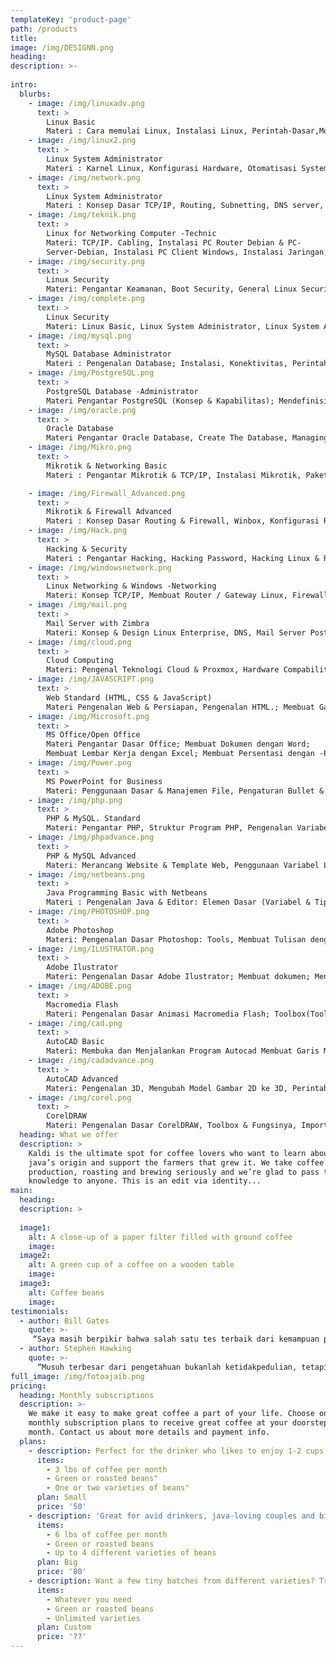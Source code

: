 ```yaml
---
templateKey: 'product-page'
path: /products
title: 
image: /img/DESIGNN.png
heading: 
description: >-
 
intro:
  blurbs:
    - image: /img/linuxadv.png
      text: >
        Linux Basic
        Materi : Cara memulai Linux, Instalasi Linux, Perintah-Dasar,Monitoring Jaringan, Pembuatan Direktori & Manajeman File, Teks Editor, Alur Direktori, Pemanfaatan Perintah bantuan, Teknik Berkomunikasi dengan Pengguna Lainnya, X-Window ( Bekerja di Lingkungan Dekstop & File Manager Linux.)
    - image: /img/linux2.png
      text: >
        Linux System Administrator 
        Materi : Karnel Linux, Konfigurasi Hardware, Otomatisasi System-(Penjadwalan), File System, Menangani Masalah - dengan Linux, System File dan Printer (NFS, Printer & Samba), Instalasi Server - Linux, Penggunaan Bantuan bagi Administrator, Managemen User & Group, Paket Managemen ( Instalasi, Uninstall, Upgrade )
    - image: /img/network.png
      text: >
        Linux System Administrator
        Materi : Konsep Dasar TCP/IP, Routing, Subnetting, DNS server, Mall Server, Web Server, NFS, FTP Server, Proxy & Firewalling, Teknik Koneksi ke Internet.
    - image: /img/teknik.png
      text: >
        Linux for Networking Computer -Technic
        Materi: TCP/IP. Cabling, Instalasi PC Router Debian & PC-
        Server-Debian, Instalasi PC Client Windows, Instalasi Jaringan, Konfigurasi-Wireless Access Point, Konfigurasi PC Router, Konfigurasi Firewall, Setup DNS Server, Setup HTTP Server, Setup Mail Server & Webmail Server, Setup FTP Server, Proxy Server & NTP, Trouble-Shooting Networking.
    - image: /img/security.png
      text: >
        Linux Security
        Materi: Pengantar Keamanan, Boot Security, General Linux Security, Cryptography, Root Jail, Server Security, VPN, Firewall, IDS.
    - image: /img/complete.png
      text: >
        Linux Security
        Materi: Linux Basic, Linux System Administrator, Linux System Administrator & Networking.
    - image: /img/mysql.png
      text: >
        MySQL Database Administrator        
        Materi : Pengenalan Database; Instalasi, Konektivitas, Perintah dasar-Database, Management Table, Perintah SQL.; Operator, View & Rule; Index, Transaksi, Fungsi.
    - image: /img/PostgreSQL.png
      text: >
        PostgreSQL Database -Administrator 
        Materi Pengantar PostgreSQL (Konsep & Kapabilitas); Mendefinisikan Tabel & Relasi (Create, Constraint & Serial); Menambah & Mengubah data (Insert, Update, Delete & Transction); Query (Select, Self Join, Cross join, Inner Join, Outer Join & Subquery); Pemrograman User Defined Function dengan PL/PostgreSQL; Administrasi Database PostgreSQL; Merancang Database.
    - image: /img/oracle.png
      text: >
        Oracle Database 
        Materi Pengantar Oracle Database, Create The Database, Managing Tablespaces & Datafiles; Create New Table; Bigfile Tablespace To Extend & To Decrease The Size of Tablespace, Making, Renaming & Dropping Tablespaces, Procedure for Tablespaces, Managing Redo Logfiles, Control Files & The Undo Tablespaces; SQL. Loader, Export & Import, Data Pump Utility, Flash Back Features: Log Miner, Backup & Recovery.
    - image: /img/Mikro.png
      text: >
        Mikrotik & Networking Basic
        Materi : Pengantar Mikrotik & TCP/IP, Instalasi Mikrotik, Paket Instalasi Mikrotik, Dasar - dasar Perintah Mikrotik, Konfigurasi Mikrotik, Studi Kasus.

    - image: /img/Firewall_Advanced.png
      text: >
        Mikrotik & Firewall Advanced
        Materi : Konsep Dasar Routing & Firewall, Winbox, Konfigurasi Router, Firewall, Studi Kasus.
    - image: /img/Hack.png
      text: >
        Hacking & Security
        Materi : Pengantar Hacking, Hacking Password, Hacking Linux & Remote Login, Exploits, Password Folder & Hacking Modem, Teknik SQL Injection, Hacking Windows & Defice Website, Teknik Security.
    - image: /img/windowsnetwork.png
      text: >
        Linux Networking & Windows -Networking
        Materi: Konsep TCP/IP, Membuat Router / Gateway Linux, Firewall Linux, DHCP, Proxy, DNS, FTP, Web Server Linux, PDC Windows Server & Backup Linux, Instalasi Client Windows, Teknik Backup.
    - image: /img/mail.png
      text: >
        Mail Server with Zimbra
        Materi: Konsep & Design Linux Enterprise, DNS, Mail Server Postfix, Imap, POP3, Instalasi, Konfigurasi, Trouble Shooting & Testing Zimbra.
    - image: /img/cloud.png
      text: >
        Cloud Computing
        Materi: Pengenal Teknologi Cloud & Proxmox, Hardware Compability, Implementasi VM with KVM, Implementasi VM with OpenVZ, Instalasi FreeNAS for NFS & ISCSI Storage, Konfigurasi NFS & ISCSI, Koneksi, Proxmox Cluster & High Availability Server with DRBD, Backup & Restore.
    - image: /img/JAVASCRIPT.png
      text: >
        Web Standard (HTML, CSS & JavaScript)
        Materi Pengenalan Web & Persiapan, Pengenalan HTML.; Membuat Gambar, Membuat Link; Heading; List; Memahami Tag Div; Form; Tabel; Studi Kasus 1-(Konversi Desaign ke HTML); Semantik; CSS; Box-Model; Typography; CSS-Image; Floating; Positioning; Pseudo-Class; Studi Kasus 2 (Pemberian Style/CSS); Studi Kasus 3-(Slicing); JavaScript.
    - image: /img/Microsoft.png
      text: >
        MS Office/Open Office 
        Materi Pengantar Dasar Office; Membuat Dokumen dengan Word;
        Membuat Lembar Kerja dengan Excel; Membuat Persentasi dengan -PowerPoint; Latihan & Contoh Kasus.
    - image: /img/Power.png
      text: >
        MS PowerPoint for Business
        Materi: Penggunaan Dasar & Manajemen File, Pengaturan Bullet & Numbering, Catatan & Komentar, Insert Image, Video, Audio, Table, Multimedia, Link, Persentasi & Internet, Pengaturan Persentasi, dll.
    - image: /img/php.png
      text: >
        PHP & MySQL. Standard
        Materi: Pengantar PHP, Struktur Program PHP, Pengenalan Variabel Tipe Data & Konstanta, Submit Form (HTTP POST/GET); Penggunaan Operator Aritmatika & Variabel Array, Struktur Kendali IF... ELSE SWITCH: Pernyataan Pengulangan FOR, WHILE & FOREACH, Pernyataan Require & Include, Penanganan Error, Data Lanjutan & Fungsi String, Pembuatan & Penggunaan Fungsi; Pengenalan Database MySQL, Pembuatan Database & Table, Pengenalan Perintah-Perintah SQL, Koneksi PHP-ke MySQL, Submit Form ke Database, Menampilkan Data dari Database, Input & Output File, Penggunaan SESSION, Upload-Aplikasi PHP ke Server.
    - image: /img/phpadvance.png
      text: >
        PHP & MySQL Advanced
        Materi: Merancang Website & Template Web, Penggunaan Variabel Lokal & Global, Pengenalan Fungsi & Parameternya By Referencs & By Value, Pengenalan Konsep-OOP, Membuat Class & Object, Penggunaan Static Member Class & Fitur Inheritance, Penanganan Error, Penggunaan Library DBPEAR; Database Transaction, Penggunaan Library HTML. Quickform, Paging Data, Rancangan Database & Pembuatan ERD; Studi Kasus, Penggunaan MySQL Store Procedure & Trigger, Pengenalan Teknologi AJAX.
    - image: /img/netbeans.png
      text: >
        Java Programming Basic with Netbeans
        Materi : Pengenalan Java & Editor: Elemen Dasar (Variabel & Tipe Data), Коnsер OOP, Operator, Fungsi, Kondisi IF, Kondisi Switch-Case: Perulangan Array, Latihan, Studi Kasus.
    - image: /img/PHOTOSHOP.png
      text: >
        Adobe Photoshop
        Materi: Pengenalan Dasar Photoshop: Tools, Membuat Tulisan dengan-Menggunakan Efek-efek Tertentu; Memasukkan Gambar/Objek: Copy,-Cut Paste; Mengedit Gambar yang sudah ada; Seleksi: Pewarnaan; Transformasi; Cropping; Duplikasi; Efek Fotografi; Efek Ketajaman &-Smudge; Slice Tool; Menghapus; Penggunaan Efek; Save; Latihan.
    - image: /img/ILUSTRATOR.png
      text: >
        Adobe Ilustrator
        Materi: Pengenalan Dasar Adobe Ilustrator; Membuat dokumen; Menggambar-& Menyeleksi Objek; Bekerja dengan Pen Tool & Objek; Mengenal Layer -Illustrator; Bekerja dengan Warna & Teks; Mentransformasi & Memodifikasi -Objek; Membuat Gradient & Pattern; Menggunakan Efek - efek Ilustrator; Bekerja dengan Grafik; Bekerja dengan Simbol; Live Paint; Trace & Mencetak; Latihan.
    - image: /img/ADOBE.png
      text: >
        Macromedia Flash
        Materi: Pengenalan Dasar Animasi Macromedia Flash; Toolbox(Tools, -View, Colors, Options); Stage; Timeline; ActionScript; Halaman Kerja; Membuat Animasi Tweening; Variable & Tipe Data; Operator; Membuat Animasi Teks; Menambahkan Sound & Video; Publishing.
    - image: /img/cad.png
      text: >
        AutoCAD Basic
        Materi: Membuka dan Menjalankan Program Autocad Membuat Garis Miring dengan Kuadran Kartesian Fillet dan Trim Circle dan Tan, Array, Offset, Layer, Copy, Move, Mirror, Rotate, Block, Mline, Explode, Extend, Hatch, Latihan.
    - image: /img/cadadvance.png
      text: >
        AutoCAD Advanced
        Materi: Pengenalan 3D, Mengubah Model Gambar 2D ke 3D, Perintah & Modifikasi Gambar 3D, Solid & Surface, Gambar Perspective, Kombinasi Objek 2D & 3D, Rendeing, Aplikasi Ucs & Viewpoint, Latihan.
    - image: /img/corel.png
      text: >
        CorelDRAW
        Materi: Pengenalan Dasar CorelDRAW, Toolbox & Fungsinya, Import & Export, Copy Object, Layout Halaman, Teknik Transparasi Gambar, Teknik Penggabungan & Shaping, Memotong Gambar, Fungsi Ruler & Guide Lines, Membuat Half Tone, Membuat Kancing, Membuat Logo, Membuat Kartun, Desain Baju Puzzle Gambar, Kalender; Spanduk, Brosur, Latihan.
  heading: What we offer
  description: >
    Kaldi is the ultimate spot for coffee lovers who want to learn about their
    java’s origin and support the farmers that grew it. We take coffee
    production, roasting and brewing seriously and we’re glad to pass that
    knowledge to anyone. This is an edit via identity...
main:
  heading: 
  description: >
   
  image1:
    alt: A close-up of a paper filter filled with ground coffee
    image:
  image2:
    alt: A green cup of a coffee on a wooden table
    image:
  image3:
    alt: Coffee beans
    image:
testimonials:
  - author: Bill Gates
    quote: >-
     “Saya masih berpikir bahwa salah satu tes terbaik dari kemampuan pemrograman adalah memberikan programmer sekitar 30 halaman kode dan melihat seberapa cepat dia dapat membaca dan memahaminya.”
  - author: Stephen Hawking
    quote: >-
      “Musuh terbesar dari pengetahuan bukanlah ketidakpedulian, tetapi ilusi mengenai pengetahuan.”
full_image: /img/fotoajaib.png
pricing:
  heading: Monthly subscriptions
  description: >-
    We make it easy to make great coffee a part of your life. Choose one of our
    monthly subscription plans to receive great coffee at your doorstep each
    month. Contact us about more details and payment info.
  plans:
    - description: Perfect for the drinker who likes to enjoy 1-2 cups per day.
      items:
        - 3 lbs of coffee per month
        - Green or roasted beans"
        - One or two varieties of beans"
      plan: Small
      price: '50'
    - description: 'Great for avid drinkers, java-loving couples and bigger crowds'
      items:
        - 6 lbs of coffee per month
        - Green or roasted beans
        - Up to 4 different varieties of beans
      plan: Big
      price: '80'
    - description: Want a few tiny batches from different varieties? Try our custom plan
      items:
        - Whatever you need
        - Green or roasted beans
        - Unlimited varieties
      plan: Custom
      price: '??'
---
```

